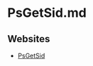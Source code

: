 # PsGetSid.md

## Websites

* [PsGetSid](https://learn.microsoft.com/en-us/sysinternals/downloads/psgetsid)

